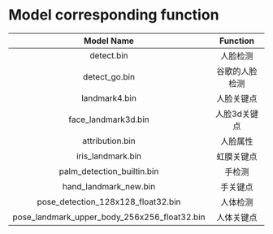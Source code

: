 # Model corresponding function
| Model Name | Function |
| :---: | :---: |
| detect.bin | 人脸检测 |
| detect_go.bin | 谷歌的人脸检测 |
| landmark4.bin | 人脸关键点 |
| face_landmark3d.bin | 人脸3d关键点 |
| attribution.bin | 人脸属性 |
| iris_landmark.bin | 虹膜关键点 |
| palm_detection_builtin.bin | 手检测 |
| hand_landmark_new.bin | 手关键点 |
| pose_detection_128x128_float32.bin | 人体检测 |
| pose_landmark_upper_body_256x256_float32.bin | 人体关键点 |